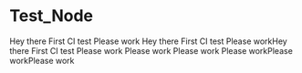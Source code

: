 # Test_Node
Hey there First CI test
Please work
Hey there First CI test
Please workHey there First CI test
Please work
Please work Please work Please workPlease workPlease work